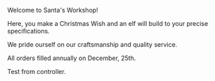 Welcome to Santa's Workshop!

Here, you make a Christmas Wish and an elf will build to your precise specifications.

We pride ourself on our craftsmanship and quality service.

All orders filled annually on December, 25th.

Test from controller.

